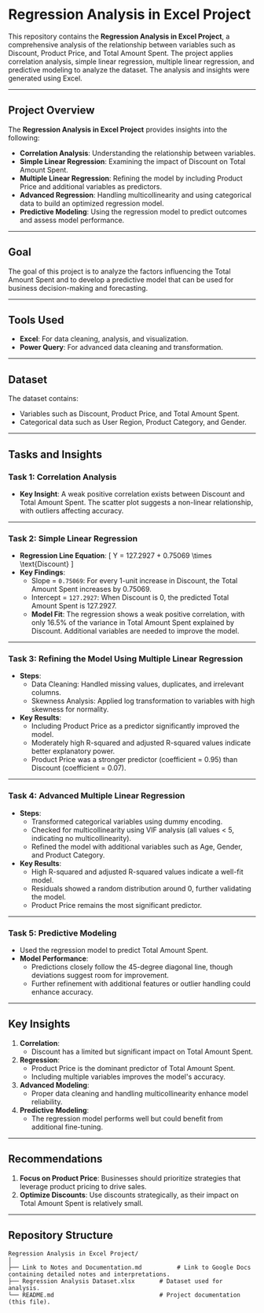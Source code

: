 # **Regression Analysis in Excel Project**

This repository contains the **Regression Analysis in Excel Project**, a comprehensive analysis of the relationship between variables such as Discount, Product Price, and Total Amount Spent. The project applies correlation analysis, simple linear regression, multiple linear regression, and predictive modeling to analyze the dataset. The analysis and insights were generated using Excel.

---

## **Project Overview**

The **Regression Analysis in Excel Project** provides insights into the following:
- **Correlation Analysis**: Understanding the relationship between variables.
- **Simple Linear Regression**: Examining the impact of Discount on Total Amount Spent.
- **Multiple Linear Regression**: Refining the model by including Product Price and additional variables as predictors.
- **Advanced Regression**: Handling multicollinearity and using categorical data to build an optimized regression model.
- **Predictive Modeling**: Using the regression model to predict outcomes and assess model performance.

---

## **Goal**

The goal of this project is to analyze the factors influencing the Total Amount Spent and to develop a predictive model that can be used for business decision-making and forecasting.

---

## **Tools Used**

- **Excel**: For data cleaning, analysis, and visualization.
- **Power Query**: For advanced data cleaning and transformation.

---

## **Dataset**

The dataset contains:
- Variables such as Discount, Product Price, and Total Amount Spent.
- Categorical data such as User Region, Product Category, and Gender.
---

## **Tasks and Insights**

### **Task 1: Correlation Analysis**
- **Key Insight**: A weak positive correlation exists between Discount and Total Amount Spent. The scatter plot suggests a non-linear relationship, with outliers affecting accuracy.

---

### **Task 2: Simple Linear Regression**
- **Regression Line Equation**: 
  \[
  Y = 127.2927 + 0.75069 \times \text{Discount}
  \]
- **Key Findings**:
  - Slope = `0.75069`: For every 1-unit increase in Discount, the Total Amount Spent increases by 0.75069.
  - Intercept = `127.2927`: When Discount is 0, the predicted Total Amount Spent is 127.2927.
  - **Model Fit**: The regression shows a weak positive correlation, with only 16.5% of the variance in Total Amount Spent explained by Discount. Additional variables are needed to improve the model.

---

### **Task 3: Refining the Model Using Multiple Linear Regression**
- **Steps**:
  - Data Cleaning: Handled missing values, duplicates, and irrelevant columns.
  - Skewness Analysis: Applied log transformation to variables with high skewness for normality.
- **Key Results**:
  - Including Product Price as a predictor significantly improved the model.
  - Moderately high R-squared and adjusted R-squared values indicate better explanatory power.
  - Product Price was a stronger predictor (coefficient = 0.95) than Discount (coefficient = 0.07).

---

### **Task 4: Advanced Multiple Linear Regression**
- **Steps**:
  - Transformed categorical variables using dummy encoding.
  - Checked for multicollinearity using VIF analysis (all values < 5, indicating no multicollinearity).
  - Refined the model with additional variables such as Age, Gender, and Product Category.
- **Key Results**:
  - High R-squared and adjusted R-squared values indicate a well-fit model.
  - Residuals showed a random distribution around 0, further validating the model.
  - Product Price remains the most significant predictor.

---

### **Task 5: Predictive Modeling**
- Used the regression model to predict Total Amount Spent.
- **Model Performance**:
  - Predictions closely follow the 45-degree diagonal line, though deviations suggest room for improvement.
  - Further refinement with additional features or outlier handling could enhance accuracy.

---

## **Key Insights**
1. **Correlation**:
   - Discount has a limited but significant impact on Total Amount Spent.
2. **Regression**:
   - Product Price is the dominant predictor of Total Amount Spent.
   - Including multiple variables improves the model's accuracy.
3. **Advanced Modeling**:
   - Proper data cleaning and handling multicollinearity enhance model reliability.
4. **Predictive Modeling**:
   - The regression model performs well but could benefit from additional fine-tuning.

---

## **Recommendations**
1. **Focus on Product Price**: Businesses should prioritize strategies that leverage product pricing to drive sales.
2. **Optimize Discounts**: Use discounts strategically, as their impact on Total Amount Spent is relatively small.

---

## **Repository Structure**
```plaintext
Regression Analysis in Excel Project/
│
├── Link to Notes and Documentation.md          # Link to Google Docs containing detailed notes and interpretations.
├── Regression Analysis Dataset.xlsx       # Dataset used for analysis.
└── README.md                              # Project documentation (this file).
